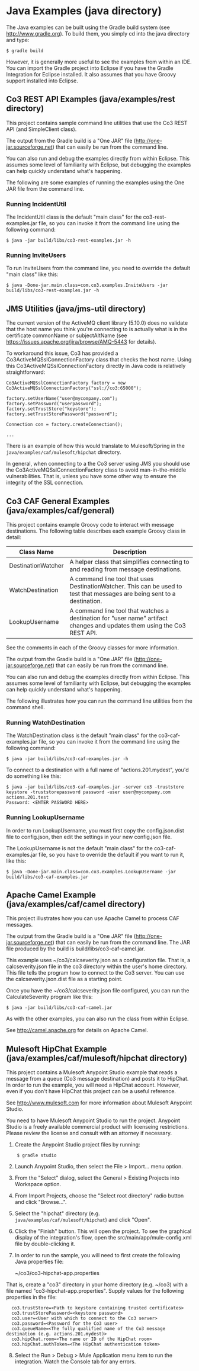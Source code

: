
# Java Examples (java directory)

The Java examples can be built using the Gradle build system (see http://www.gradle.org).  To build them, you simply cd into the java directory and type:
```
$ gradle build
```

However, it is generally more useful to see the examples from within an IDE.  You can import the Gradle project into Eclipse if you have the Gradle Integration for Eclipse installed.  It also assumes that you have Groovy support installed into Eclipse.

## Co3 REST API Examples (java/examples/rest directory)

This project contains sample command line utilities that use the Co3 REST API (and SimpleClient class).

The output from the Gradle build is a "One JAR" file (http://one-jar.sourceforge.net) that can easily be run from the command line.

You can also run and debug the examples directly from within Eclipse.  This assumes some level of familiarity with Eclipse, but debugging the examples can help quickly understand what's happening.

The following are some examples of running the examples using the One JAR file from the command line.

### Running IncidentUtil

The IncidentUtil class is the default "main class" for the co3-rest-examples.jar file, so you can invoke it from the command line using the following command:

```
$ java -jar build/libs/co3-rest-examples.jar -h
```

### Running InviteUsers

To run InviteUsers from the command line, you need to override the default "main class" like this:

```
$ java -Done-jar.main.class=com.co3.examples.InviteUsers -jar build/libs/co3-rest-examples.jar -h
```

## JMS Utilities (java/jms-util directory)

The current version of the ActiveMQ client library (5.10.0) does no validate that the host name you think you're connecting to is actually what is in the certificate commonName or subjectAltName (see https://issues.apache.org/jira/browse/AMQ-5443 for details).

To workaround this issue, Co3 has provided a Co3ActiveMQSslConnectionFactory class that checks the host name.  Using this Co3ActiveMQSslConnectionFactory directly in Java code is relatively straightforward:

```
Co3ActiveMQSslConnectionFactory factory = new Co3ActiveMQSslConnectionFactory("ssl://co3:65000");

factory.setUserName("user@mycompany.com");
factory.setPassword("userpassword");
factory.setTrustStore("keystore");
factory.setTrustStorePassword("password");

Connection con = factory.createConnection();

...

```

There is an example of how this would translate to Mulesoft/Spring in the `java/examples/caf/mulesoft/hipchat` directory.

In general, when connecting to a the Co3 server using JMS you should use the Co3ActiveMQSslConnectionFactory class to avoid man-in-the-middle vulnerabilities.  That is, unless you have some other way to ensure the integrity of the SSL connection.

## Co3 CAF General Examples (java/examples/caf/general)

This project contains example Groovy code to interact with message destinations.  The following table describes each example Groovy class in detail:

Class Name           | Description
-------------------- | -----------
DestinationWatcher   | A helper class that simplifies connecting to and reading from message destinations.
WatchDestination     | A command line tool that uses DestinationWatcher.  This can be used to test that messages are being sent to a destination.
LookupUsername       | A command line tool that watches a destination for "user name" artifact changes and updates them using the Co3 REST API.

See the comments in each of the Groovy classes for more information.

The output from the Gradle build is a "One JAR" file (http://one-jar.sourceforge.net) that can easily be run from the command line.

You can also run and debug the examples directly from within Eclipse.  This assumes some level of familiarity with Eclipse, but debugging the examples can help quickly understand what's happening.

The following illustrates how you can run the command line utilities from the command shell.

### Running WatchDestination
The WatchDestination class is the default "main class" for the co3-caf-examples.jar file, so you can invoke it from the command line using the following command:

```
$ java -jar build/libs/co3-caf-examples.jar -h
```

To connect to a destination with a full name of "actions.201.mydest", you'd do something like this:

```
$ java -jar build/libs/co3-caf-examples.jar -server co3 -truststore keystore -truststorepassword password -user user@mycompany.com actions.201.test
Password: <ENTER PASSWORD HERE>
```

### Running LookupUsername
In order to run LookupUsername, you must first copy the config.json.dist file to config.json, then edit the settings in your new config.json file.

The LookupUsername is not the default "main class" for the co3-caf-examples.jar file, so you have to override the default if you want to run it, like this:

```
$ java -Done-jar.main.class=com.co3.examples.LookupUsername -jar build/libs/co3-caf-examples.jar
```

## Apache Camel Example (java/examples/caf/camel directory)

This project illustrates how you can use Apache Camel to process CAF messages.

The output from the Gradle build is a "One JAR" file (http://one-jar.sourceforge.net) that can easily be run from the command line.  The JAR file produced by the build is build/libs/co3-caf-camel.jar.  

This example uses ~/co3/calcseverity.json as a configuration file.  That is, a calcseverity.json file in the co3 directory within the user's home directory.  This file tells the program how to connect to the Co3 server.  You can use the calcseverity.json.dist file as a starting point.

Once you have the ~/co3/calcseverity.json file configured, you can run the CalculateSeverity program like this:

```
$ java -jar build/libs/co3-caf-camel.jar
```

As with the other examples, you can also run the class from within Eclipse.

See http://camel.apache.org for details on Apache Camel.

## Mulesoft HipChat Example (java/examples/caf/mulesoft/hipchat directory)

This project contains a Mulesoft Anypoint Studio example that reads a message from a queue (Co3 message destination) and posts it to HipChat.  In order to run the example, you will need a HipChat account.  However, even if you don't have HipChat this project can be a useful reference.

See http://www.mulesoft.com for more information about Mulesoft Anypoint Studio.

You need to have Mulesoft Anypoint Studio to run the project.  Anypoint Studio is a freely available commercial product with licenseing restrictions.  Please review the license and consult with an attorney if necessary.

1.  Create the Anypoint Studio project files by running:
```
    $ gradle studio
```
2.  Launch Anypoint Studio, then select the File > Import... menu option.  

3.  From the "Select" dialog, select the General > Existing Projects into Workspace option.

4.  From Import Projects, choose the "Select root directory" radio button and click "Browse...".

5.  Select the "hipchat" directory (e.g. `java/examples/caf/mulesoft/hipchat`) and click "Open".

6.  Click the "Finish" button.  This will open the project.  To see the graphical display
of the integration's flow, open the src/main/app/mule-config.xml file by double-clicking it.

7.  In order to run the sample, you will need to first create the following Java properties
file:

    ~/co3/co3-hipchat-app.properties

That is, create a "co3" directory in your home directory (e.g. ~/co3) with a file named
"co3-hipchat-app.properties".  Supply values for the following properties in the file:
```
  co3.trustStore=<Path to keystore containing trusted certificates>
  co3.trustStorePassword=<keystore password>
  co3.user=<User with which to connect to the Co3 server>
  co3.password=<Password for the Co3 user>
  co3.queueName=<The fully qualified name of the Co3 message destination (e.g. actions.201.mydest)>
  co3.hipChat.room=<The name or ID of the HipChat room>
  co3.hipChat.authToken=<The HipChat authentication token>
```

8.  Select the Run > Debug > Mule Application menu item to run the integration.  Watch the Console tab for any errors.
